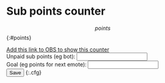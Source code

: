 # Sub points counter

$$points$$
{:#points}

[Add this link to OBS to show this counter](/subpoints?view=$$nonce$$)<input type=hidden name=nonce value="$$nonce$$"><br>
Unpaid sub points (eg bot): <input name=unpaidpoints type=number value="$$unpaidpoints$$"><br>
Goal (eg points for next emote): <input name=goal type=number value="$$goal$$"><br><input type=submit value="Save">
{:.cfg}

<style>
$$style$$
</style>

<script>window.nonce = "$$viewnonce$$";</script>
<script type=module src="/static/subpoints.js"></script>
